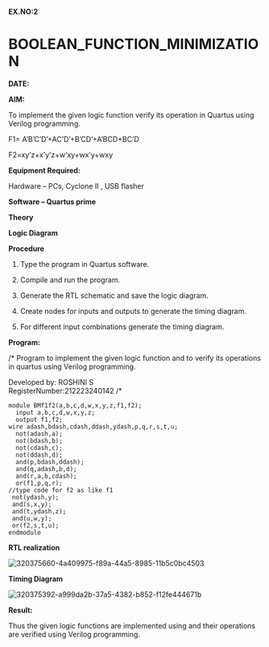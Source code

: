 **EX.NO:2**

# BOOLEAN_FUNCTION_MINIMIZATION

**DATE:**

**AIM:**

To implement the given logic function verify its operation in Quartus using Verilog programming.

F1= A’B’C’D’+AC’D’+B’CD’+A’BCD+BC’D 

F2=xy’z+x’y’z+w’xy+wx’y+wxy

**Equipment Required:**

Hardware – PCs, Cyclone II , USB flasher

**Software – Quartus prime**

**Theory**

**Logic Diagram**

**Procedure**

1.	Type the program in Quartus software.

2.	Compile and run the program.

3.	Generate the RTL schematic and save the logic diagram.

4.	Create nodes for inputs and outputs to generate the timing diagram.

5.	For different input combinations generate the timing diagram.


**Program:**

/* Program to implement the given logic function and to verify its operations in quartus using Verilog programming. 

Developed by: ROSHINI S  
RegisterNumber:212223240142
/*
```
module BMf1f2(a,b,c,d,w,x,y,z,f1,f2);
  input a,b,c,d,w,x,y,z;
  output f1,f2;
wire adash,bdash,cdash,ddash,ydash,p,q,r,s,t,u;
  not(adash,a);
  not(bdash,b);
  not(cdash,c);
  not(ddash,d);
  and(p,bdash,ddash);
  and(q,adash,b,d);
  and(r,a,b,cdash);
  or(f1,p,q,r);
//type code for f2 as like f1
 not(ydash,y);
 and(s,x,y);
 and(t,ydash,z);
 and(u,w,y);
 or(f2,s,t,u);
endmodule
```

**RTL realization**

![320375660-4a409975-f89a-44a5-8985-11b5c0bc4503](https://github.com/naavaneetha/BOOLEAN_FUNCTION_MINIMIZATION/assets/154105318/ada92dfb-e2a2-4147-acfb-1646df8f12e7)


**Timing Diagram**


![320375392-a999da2b-37a5-4382-b852-f12fe444671b](https://github.com/naavaneetha/BOOLEAN_FUNCTION_MINIMIZATION/assets/154105318/4335dd88-144d-48fd-b59c-6907c0d9231e)

**Result:**

Thus the given logic functions are implemented using and their operations are verified using Verilog programming.

